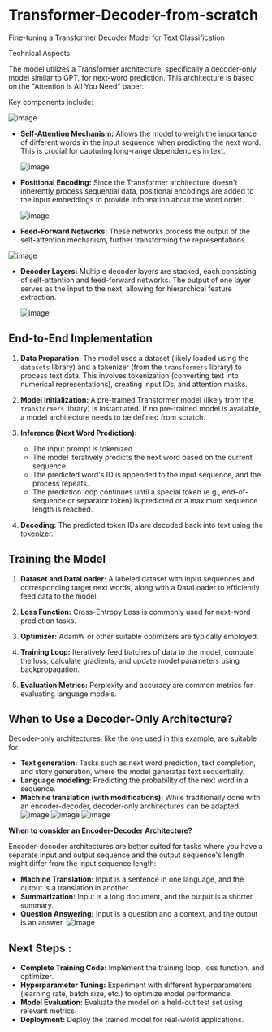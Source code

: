 # Transformer-Decoder-from-scratch
Fine-tuning a Transformer Decoder Model for Text Classification


Technical Aspects

The model utilizes a Transformer architecture, specifically a decoder-only model similar to GPT, for next-word prediction.  This architecture is based on the "Attention is All You Need" paper.  

Key components include:

 ![image](https://github.com/user-attachments/assets/34ad8885-a661-4fd1-ad4c-29da1169da0a)
  
* **Self-Attention Mechanism:**  Allows the model to weigh the importance of different words in the input sequence when predicting the next word. This is crucial for capturing long-range dependencies in text.
  
  ![image](https://github.com/user-attachments/assets/d9fcb175-b8bf-48b4-86bc-9a820f7565b5)
  
* **Positional Encoding:**  Since the Transformer architecture doesn't inherently process sequential data, positional encodings are added to the input embeddings to provide information about the word order.
  
  ![image](https://github.com/user-attachments/assets/35ccd471-37c7-468b-bffe-a5c03cd3e140)

* **Feed-Forward Networks:**  These networks process the output of the self-attention mechanism, further transforming the representations.
  
![image](https://github.com/user-attachments/assets/b462ea53-0271-4e63-8150-a225e13c9751)

* **Decoder Layers:**  Multiple decoder layers are stacked, each consisting of self-attention and feed-forward networks.  The output of one layer serves as the input to the next, allowing for hierarchical feature extraction.
  
  ![image](https://github.com/user-attachments/assets/58f7d413-849c-4826-a1c0-c3b050f77337)



## End-to-End Implementation

1. **Data Preparation:** The model uses a dataset (likely loaded using the `datasets` library) and a tokenizer (from the `transformers` library) to process text data. This involves tokenization (converting text into numerical representations), creating input IDs, and attention masks.

2. **Model Initialization:**  A pre-trained Transformer model (likely from the `transformers` library) is instantiated.  If no pre-trained model is available, a model architecture needs to be defined from scratch.

3. **Inference (Next Word Prediction):**
   - The input prompt is tokenized.
   - The model iteratively predicts the next word based on the current sequence.
   - The predicted word's ID is appended to the input sequence, and the process repeats.
   - The prediction loop continues until a special token (e.g., end-of-sequence or separator token) is predicted or a maximum sequence length is reached.

4. **Decoding:** The predicted token IDs are decoded back into text using the tokenizer.

## Training the Model  

1. **Dataset and DataLoader:** A labeled dataset with input sequences and corresponding target next words, along with a DataLoader to efficiently feed data to the model.

2. **Loss Function:**  Cross-Entropy Loss is commonly used for next-word prediction tasks.

3. **Optimizer:**  AdamW or other suitable optimizers are typically employed.

4. **Training Loop:** Iteratively feed batches of data to the model, compute the loss, calculate gradients, and update model parameters using backpropagation.

5. **Evaluation Metrics:**  Perplexity and accuracy are common metrics for evaluating language models.

## When to Use a Decoder-Only Architecture?

Decoder-only architectures, like the one used in this example, are suitable for:

* **Text generation:**  Tasks such as next word prediction, text completion, and story generation, where the model generates text sequentially.
* **Language modeling:** Predicting the probability of the next word in a sequence.
* **Machine translation (with modifications):** While traditionally done with an encoder-decoder, decoder-only architectures can be adapted.
![image](https://github.com/user-attachments/assets/0f45e62b-8b1b-4ca2-addb-3c91ac1b7624)  ![image](https://github.com/user-attachments/assets/122c09fc-c0b7-48b7-a4aa-006766da83ed)
![image](https://github.com/user-attachments/assets/f6dd885a-2dc0-4d41-92e6-9cf2778dc516)


**When to consider an Encoder-Decoder Architecture?**

Encoder-decoder architectures are better suited for tasks where you have a separate input and output sequence and the output sequence's length might differ from the input sequence length:

* **Machine Translation:** Input is a sentence in one language, and the output is a translation in another.
* **Summarization:** Input is a long document, and the output is a shorter summary.
* **Question Answering:** Input is a question and a context, and the output is an answer.
![image](https://github.com/user-attachments/assets/08ccc096-403f-4489-861b-bde68f405518)


## Next Steps : 

* **Complete Training Code:** Implement the training loop, loss function, and optimizer.
* **Hyperparameter Tuning:** Experiment with different hyperparameters (learning rate, batch size, etc.) to optimize model performance.
* **Model Evaluation:** Evaluate the model on a held-out test set using relevant metrics.
* **Deployment:** Deploy the trained model for real-world applications.
